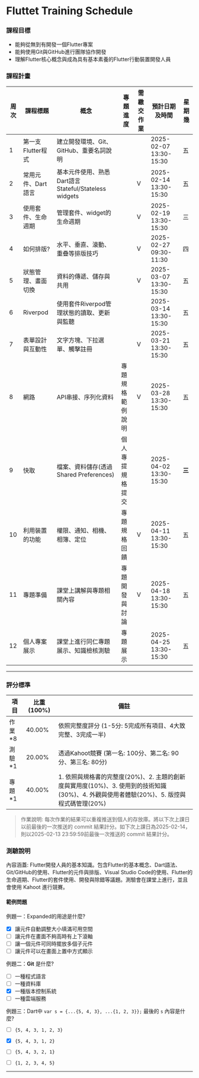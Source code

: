 # Fluttet Training Schedule
### 課程目標

- 能夠從無到有開發一個Flutter專案  
- 能夠使用Git與GitHub進行團隊協作開發 
- 理解Flutter核心概念與成為具有基本素養的Flutter行動裝置開發人員  
### 課程計畫

| 周次 | 課程標題           | 概念                                                 | 專題進度         | 需繳交作業 | 預計日期及時間         | 星期幾 |
| ---- | ------------------ | ---------------------------------------------------- | ---------------- | ---------- | ---------------------- | ------ |
| 1    | 第一支Flutter程式  | 建立開發環境、Git、GitHub、重要名詞說明              |                  |            | 2025-02-07 13:30-15:30 | 五     |
| 2    | 常用元件、Dart語言 | 基本元件使用、熟悉Dart語言Stateful/Stateless widgets |                  | V          | 2025-02-14 13:30-15:30 | 五     |
| 3    | 使用套件、生命週期 | 管理套件、widget的生命週期                           |                  | V          | 2025-02-19 13:30-15:30 | 三     |
| 4    | 如何排版?          | 水平、垂直、滾動、重疊等排版技巧                     |                  | V          | 2025-02-27 09:30-11:30 | 四     |
| 5    | 狀態管理、畫面切換 | 資料的傳遞、儲存與共用                               |                  | V          | 2025-03-07 13:30-15:30 | 五     |
| 6    | Riverpod           | 使用套件Riverpod管理狀態的讀取、更新與監聽           |                  |            | 2025-03-14 13:30-15:30 | 五     |
| 7    | 表單設計與互動性   | 文字方塊、下拉選單、觸擊註冊                         |                  | V          | 2025-03-21 13:30-15:30 | 五     |
| 8    | 網路               | API串接、序列化資料                                  | 專題規格範例說明 | V          | 2025-03-28 13:30-15:30 | 五     |
| 9    | 快取               | 檔案、資料儲存(透過Shared Preferences)               | 個人專提規格提交 |            | 2025-04-02 13:30-15:30 | **三** |
| 10   | 利用裝置的功能     | 權限、通知、相機、相簿、定位                         | 專題規格回饋     | V          | 2025-04-11 13:30-15:30 | 五     |
| 11   | 專題準備           | 課堂上講解與專題相關內容                             | 專題開發與討論   | V          | 2025-04-18 13:30-15:30 | 五     |
| 12   | 個人專案展示       | 課堂上進行同仁專題展示、知識檢核測驗                 | 專題展示         |            | 2025-04-25 13:30-15:30 | 五     |

---

### 評分標準

| 項目   | 比重 (100%) | 備註                                                                                                                                     |
| ------ | ----------- | ---------------------------------------------------------------------------------------------------------------------------------------- |
| 作業*8 | 40.00%      | 依照完整度評分 (1-5分: 5完成所有項目、4大致完整、3完成一半)                                                                              |
| 測驗*1 | 20.00%      | 透過Kahoot競賽 (第一名: 100分、第二名: 90分、第三名: 80分)                                                                               |
| 專題*1 | 40.00%      | 1. 依照與規格書的完整度(20%)、2. 主題的創新度與實用度(10%)、3. 使用到的技術知識(30%)、4. 外觀與使用者體驗(20%)、5. 版控與程式碼管理(20%) |

> 作業說明: 每次作業的結果可以重複推送到個人的存放庫。將以下次上課日以前最後的一次推送的 commit 結果計分。如下次上課日為2025-02-14，則以2025-02-13 23:59:59前最後一次推送的 commit 結果計分。


### 測驗說明
內容涵蓋: Flutter開發人員的基本知識。包含Flutter的基本概念、Dart語法、Git/GitHub的使用、Flutter的元件與排版、Visual Studio Code的使用、Flutter的生命週期、Flutter的套件使用、開發與除錯等議題。測驗會在課堂上進行，並且會使用 Kahoot 進行競賽。

#### 範例問題

例題一：Expanded的用途是什麼? 
- [X] 讓元件自動調整大小填滿可用空間
- [ ] 讓元件在畫面不夠高時有上下滾軸
- [ ] 讓一個元件可同時擺放多個子元件
- [ ] 讓元件可以在畫面上置中方式顯示

例題二：**Git** 是什麼?
- [ ] 一種程式語言
- [ ] 一種資料庫
- [X] 一種版本控制系統
- [ ] 一種雲端服務

例題三：Dart中 `var s = {...{5, 4, 3}, ...{1, 2, 3}};` 最後的 `s` 內容是什麼?
- [ ] `{5, 4, 3, 1, 2, 3}`
- [X] `{5, 4, 3, 1, 2}`
- [ ] `{5, 4, 3, 2, 1}`
- [ ] `{1, 2, 3, 4, 5}`


---

